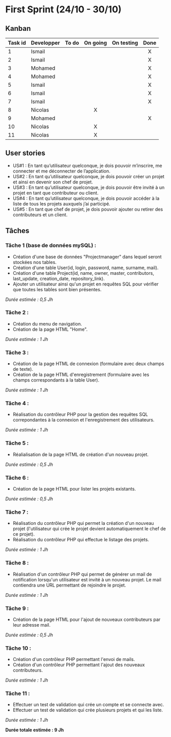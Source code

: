 # First Sprint (24/10 - 30/10)

## Kanban
|Task id | Developper | To do | On going | On testing | Done |
| ---------- | ---------- | :-----: | :--------: | :----------: | :----: |
| 1 |Ismail |  | | |X |
| 2 | Ismail|  | | |X |
| 3 |Mohamed | | | |X |
| 4 |Mohamed | || |X |
| 5 | Ismail|  | | | X|
| 6 |Ismail |  | | | X|
| 7 | Ismail|  | | | X|
| 8 | Nicolas | | X | | |
| 9 |Mohamed | | | |X |
| 10 | Nicolas | | X | | |
| 11 |Nicolas | | X | | |


## User stories
* US#1 : En tant qu’utilisateur quelconque, je dois pouvoir m’inscrire, me connecter et me déconnecter de l’application.
* US#2 : En tant qu’utilisateur quelconque, je dois pouvoir créer un projet et ainsi en devenir son chef de projet.
* US#3 : En tant qu’utilisateur quelconque, je dois pouvoir être invité à un projet en tant que contributeur ou client.
* US#4 : En tant qu’utilisateur quelconque, je dois pouvoir accéder à la liste de tous les projets auxquels j’ai participé.
* US#5 : En tant que chef de projet, je dois pouvoir ajouter ou retirer des contributeurs et un client. 

## Tâches
### Tâche 1 (base de données mySQL) :
* Création d'une base de données "Projectmanager" dans lequel seront stockées nos tables. 
* Création d'une table User(id, login, password, name, surname, mail). 
* Création d'une table Project(id, name, owner, master, contributors, last_update, creation_date, repository_link). 
* Ajouter un utilisateur ainsi qu'un projet en requêtes SQL pour vérifier que toutes les tables sont bien présentes. 

*Durée estimée : 0,5 Jh*

### Tâche 2 :
* Création du menu de navigation.
* Création de la page HTML "Home".

*Durée estimée : 1 Jh*

### Tâche 3 :
* Création de la page HTML de connexion (formulaire avec deux champs de texte).
* Création de la page HTML d'enregistrement (formulaire avec les champs correspondants à la table User).

*Durée estimée : 1 Jh*

### Tâche 4 :
* Réalisation du contrôleur PHP pour la gestion des requêtes SQL correpondantes à la connexion et l'enregistrement des utilisateurs. 

*Durée estimée : 1 Jh*

### Tâche 5 :
* Réalialisation de la page HTML de création d'un nouveau projet.

*Durée estimée : 0,5 Jh*

### Tâche 6 :
* Création de la page HTML pour lister les projets existants.

*Durée estimée : 0,5 Jh*

### Tâche 7 :
* Réalisation du contrôleur PHP qui permet la création d'un nouveau projet (l'utilisateur qui crée le projet devient automatiquement le chef de ce projet).
* Réalisation du contrôleur PHP qui effectue le listage des projets.

*Durée estimée : 1 Jh*

### Tâche 8 :
* Réalisation d'un contrôleur PHP qui permet de générer un mail de notification lorsqu'un utilisateur est invité à un nouveau projet. Le mail contiendra une URL permettant de rejoindre le projet.

*Durée estimée : 1 Jh*

### Tâche 9 :
* Création de la page HTML pour l'ajout de nouveaux contributeurs par leur adresse mail.

*Durée estimée : 0,5 Jh*

### Tâche 10 :
* Création d'un contrôleur PHP permettant l'envoi de mails.
* Création d'un contrôleur PHP permettant l'ajout des nouveaux contributeurs.

*Durée estimée : 1 Jh*


### Tâche 11 :
* Effectuer un test de validation qui crée un compte et se connecte avec.
* Effectuer un test de validation qui crée plusieurs projets et qui les liste.

*Durée estimée : 1 Jh*






**Durée totale estimée : 9 Jh**
